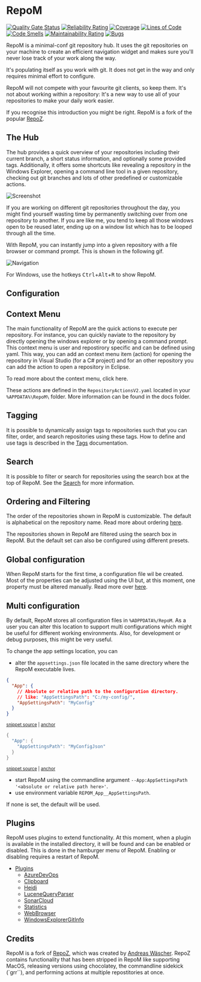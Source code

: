 # RepoM

[![Quality Gate Status](https://sonarcloud.io/api/project_badges/measure?project=RepoM&metric=alert_status)](https://sonarcloud.io/summary/new_code?id=RepoM)
[![Reliability Rating](https://sonarcloud.io/api/project_badges/measure?project=RepoM&metric=reliability_rating)](https://sonarcloud.io/summary/new_code?id=RepoM)
[![Coverage](https://sonarcloud.io/api/project_badges/measure?project=RepoM&metric=coverage)](https://sonarcloud.io/summary/new_code?id=RepoM)
[![Lines of Code](https://sonarcloud.io/api/project_badges/measure?project=RepoM&metric=ncloc)](https://sonarcloud.io/summary/new_code?id=RepoM)
[![Code Smells](https://sonarcloud.io/api/project_badges/measure?project=RepoM&metric=code_smells)](https://sonarcloud.io/summary/new_code?id=RepoM)
[![Maintainability Rating](https://sonarcloud.io/api/project_badges/measure?project=RepoM&metric=sqale_rating)](https://sonarcloud.io/summary/new_code?id=RepoM)
[![Bugs](https://sonarcloud.io/api/project_badges/measure?project=RepoM&metric=bugs)](https://sonarcloud.io/summary/new_code?id=RepoM)

RepoM is a minimal-conf git repository hub. It uses the git repositories on your machine to create an efficient navigation widget and makes sure you'll never lose track of your work along the way.

It's populating itself as you work with git. It does not get in the way and only requires minimal effort to configure.

RepoM will not compete with your favourite git clients, so keep them. It's not about working within a repository: It's a new way to use all of your repositories to make your daily work easier.

If you recognise this introduction you might be right. RepoM is a fork of the popular [RepoZ](#credits).

## The Hub

The hub provides a quick overview of your repositories including their current branch, a short status information, and optionally some provided tags. Additionally, it offers some shortcuts like revealing a repository in the Windows Explorer, opening a command line tool in a given repository, checking out git branches and lots of other predefined or customizable actions.

![Screenshot](https://raw.githubusercontent.com/awaescher/RepoZ/master/_doc/RepoZ-ReadMe-UI-Both.png)

If you are working on different git repositories throughout the day, you might find yourself wasting time by permanently switching over from one repository to another. If you are like me, you tend to keep all those windows open to be reused later, ending up on a window list which has to be looped through all the time.

With RepoM, you can instantly jump into a given repository with a file browser or command prompt. This is shown in the following gif.

![Navigation](https://raw.githubusercontent.com/awaescher/RepoZ/master/_doc/QuickNavigation.gif)

For Windows, use the hotkeys <kbd>Ctrl</kbd>+<kbd>Alt</kbd>+<kbd>R</kbd> to show RepoM.

<!--
To open a file browser, simply press <kbd>Return</kbd> on the keyboard once you selected a repository. To open a command prompt instead, hold <kbd>Ctrl</kbd> on Windows while pressing <kbd>Return</kbd>. These modifier keys will also work with mouse navigation.
-->

## Configuration

## Context Menu

The main functionality of RepoM are the quick actions to execute per repository. For instance, you can quickly naviate to the repository by directly opening the windows explorer or by opening a command prompt. This context menu is user and repostirory specific and can be defined using yaml. This way, you can add an context menu item (action) for opening the repository in Visual Studio (for a C# project) and for an other repository you can add the action to open a repository in Eclipse.

To read more about the context menu, click here.

These actions are defined in the `RepositoryActionsV2.yaml` located in your `%APPDATA%\RepoM\` folder. More information can be found in the docs folder.

## Tagging

It is possible to dynamically assign tags to repositories such that you can filter, order, and search repositories using these tags.
How to define and use tags is described in the [Tags](docs/Tags.md) documentation.

## Search

It is possible to filter or search for repositories using the search box at the top of RepoM.
See the [Search](docs/search.md) for more information.

## Ordering and Filtering

The order of the repositories shown in RepoM is customizable. The default is alphabetical on the repository name. Read more about ordering [here](docs/_old/Ordering.md).

The repositories shown in RepoM are filtered using the search box in RepoM. But the default set can also be configured using different presets.

## Global configuration

When RepoM starts for the first time, a configuration file wil be created. Most of the properties can be adjusted using the UI but, at this moment, one property must be altered manually. Read more over [here](docs/_old/Settings.md).

## Multi configuration

By default, RepoM stores all configuration files in `%ADPPDATA%/RepoM`. As a user you can alter this location to support multi configurations which might be useful for different working environments. Also, for development or debug purposes, this might be very useful.

To change the app settings location, you can

- alter the `appsettings.json` file located in the same directory where the RepoM executable lives.

<!-- snippet: src/RepoM.App/appsettings.Development.json -->
<a id='snippet-src/RepoM.App/appsettings.Development.json'></a>
```json
{
  "App": {
    // Absolute or relative path to the configuration directory.
    // like: "AppSettingsPath": "C:/my-config/",
    "AppSettingsPath": "MyConfig"
  }
}
```
<sup><a href='/src/RepoM.App/appsettings.Development.json#L1-L7' title='Snippet source file'>snippet source</a> | <a href='#snippet-src/RepoM.App/appsettings.Development.json' title='Start of snippet'>anchor</a></sup>
<!-- endSnippet -->

<!-- snippet: appsettings_appsettings_path_relative -->
<a id='snippet-appsettings_appsettings_path_relative'></a>
```cs
{
  "App": {
    "AppSettingsPath": "MyConfigJson"
  }
}
```
<sup><a href='/tests/RepoM.App.Tests/ConfigBasedAppDataPathProviderFactoryTest.cs#L27-L33' title='Snippet source file'>snippet source</a> | <a href='#snippet-appsettings_appsettings_path_relative' title='Start of snippet'>anchor</a></sup>
<!-- endSnippet -->

- start RepoM using the commandline argument `--App:AppSettingsPath '<absolute or relative path here>'`.
- use environment variable `REPOM_App__AppSettingsPath`.

If none is set, the default will be used.

## Plugins

RepoM uses plugins to extend functionality. At this moment, when a plugin is available in the installed directory, it will be found and can be enabled or disabled. This is done in the hamburger menu of RepoM. Enabling or disabling requires a restart of RepoM.

- [Plugins](docs/Plugins.md)
  - [AzureDevOps](docs/plugin_repom.plugin.azuredevops.generated.md)
  - [Clipboard](docs/plugin_repom.plugin.clipboard.generated.md)
  - [Heidi](docs/plugin_repom.plugin.heidi.generated.md)
  - [LuceneQueryParser](docs/plugin_repom.plugin.lucenequeryparser.generated.md)
  - [SonarCloud](docs/plugin_repom.plugin.sonarcloud.generated.md)
  - [Statistics](docs/plugin_repom.plugin.statistics.generated.md)
  - [WebBrowser](docs/plugin_repom.plugin.webbrowser.generated.md)
  - [WindowsExplorerGitInfo](docs/plugin_repom.plugin.windowsexplorergitinfo.generated.md)
  
## Credits

RepoM is a fork of [RepoZ](https://github.com/awaescher/RepoZ), which was created by [Andreas Wäscher](https://github.com/awaescher).
RepoZ contains functionality that has been stripped in RepoM like supporting MacOS, releasing versions using chocolatey, the commandline sidekick (`grr``), and performing actions at multiple repostitories at once.
